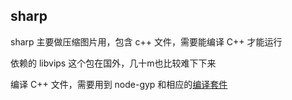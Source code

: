 ## sharp

sharp 主要做压缩图片用，包含 c++ 文件，需要能编译 C++ 才能运行

依赖的 libvips 这个包在国外，几十m也比较难下下来

编译 C++ 文件，需要用到 node-gyp 和相应的[编译套件](https://github.com/nodejs/node-gyp#on-macos)

